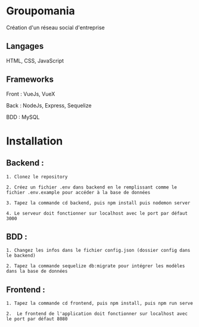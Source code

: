 # Groupomania


Création d'un réseau social d'entreprise

## Langages 
  HTML, CSS, JavaScript
  
## Frameworks
  Front : VueJs, VueX  
   
   Back : NodeJs, Express, Sequelize  
   
   BDD : MySQL  

# Installation

  ## Backend :
    1. Clonez le repository 
    
    2. Créez un fichier .env dans backend en le remplissant comme le fichier .env.example pour accéder à la base de données
    
    3. Tapez la commande cd backend, puis npm install puis nodemon server 
    
    4. Le serveur doit fonctionner sur localhost avec le port par défaut 3000 
    
    
  ## BDD :
    1. Changez les infos dans le fichier config.json (dossier config dans le backend)
      
    2. Tapez la commande sequelize db:migrate pour intégrer les modèles  dans la base de données
    
    
   ## Frontend :
    1. Tapez la commande cd frontend, puis npm install, puis npm run serve
    
    2.  Le frontend de l'application doit fonctionner sur localhost avec le port par défaut 8080

